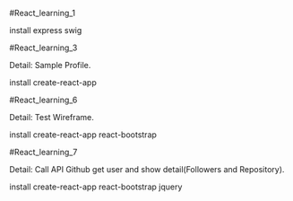 #React_learning_1
<p>install express swig</p>

#React_learning_3
<p>Detail: Sample Profile.</p>
<p>install create-react-app</p>

#React_learning_6
<p>Detail: Test Wireframe.</p>
<p>install create-react-app react-bootstrap</p>

#React_learning_7
<p>Detail: Call API Github get user and show detail(Followers and Repository).</p>
<p>install create-react-app react-bootstrap jquery</p>